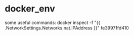# docker_env
some useful commands:
docker inspect -f "{{ .NetworkSettings.Networks.nat.IPAddress }}" fe39971fd410

